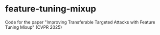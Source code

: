 # feature-tuning-mixup
Code for the paper "Improving Transferable Targeted Attacks with Feature Tuning Mixup" (CVPR 2025)
